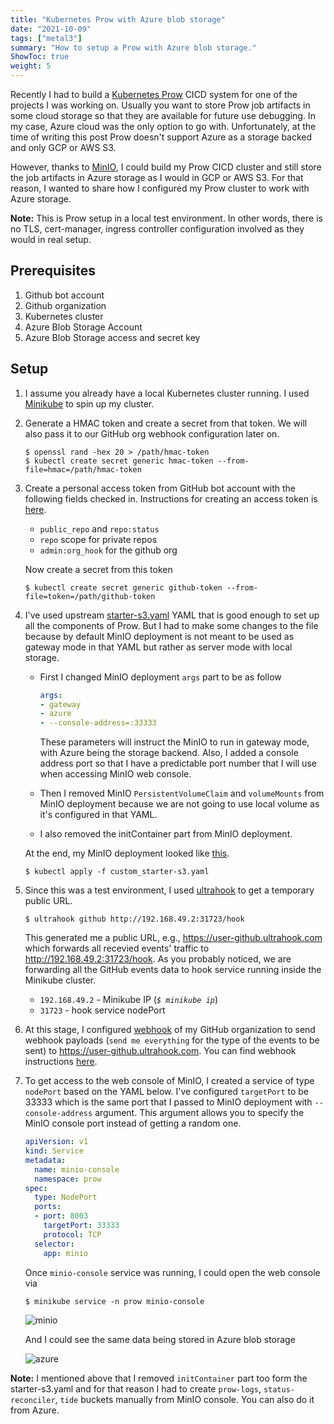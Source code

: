 ```yaml
---
title: "Kubernetes Prow with Azure blob storage"
date: "2021-10-09"
tags: ["metal3"]
summary: "How to setup a Prow with Azure blob storage."
ShowToc: true
weight: 5
---
```


Recently I had to build a [Kubernetes Prow](https://github.com/kubernetes/test-infra/tree/master/prow) CICD system for one of the projects I was working on. Usually you want to store Prow job artifacts in some cloud storage so that they are available for future
use debugging. In my case, Azure cloud was the only option to go with. Unfortunately, at the time of writing this post Prow doesn't support Azure as a storage backed and only GCP or AWS S3.

However, thanks to [MinIO](https://github.com/minio/minio), I could build my Prow CICD cluster and still store the job artifacts in Azure storage as I would in GCP or AWS S3. For that reason, I wanted to share how I configured my Prow cluster to work with Azure storage.

**Note:** This is Prow setup in a local test environment. In other words, there is no TLS, cert-manager, ingress controller configuration involved as they would in real setup.

## Prerequisites

1. Github bot account
2. Github organization
3. Kubernetes cluster
4. Azure Blob Storage Account
5. Azure Blob Storage access and secret key

## Setup
1. I assume you already have a local Kubernetes cluster running. I used [Minikube](https://github.com/kubernetes/minikube) to spin up my cluster.

1. Generate a HMAC token and create a secret from that token. We will also pass it to our GitHub org webhook configuration later on.
    ```shell
    $ openssl rand -hex 20 > /path/hmac-token
    $ kubectl create secret generic hmac-token --from-file=hmac=/path/hmac-token
    ```
1. Create a personal access token from GitHub bot account with the following fields checked in. Instructions for creating an access token is [here](https://docs.github.com/en/github/authenticating-to-github/keeping-your-account-and-data-secure/creating-a-personal-access-token).
    - `public_repo` and `repo:status`
    - `repo` scope for private repos
    - `admin:org_hook` for the github org

   Now create a secret from this token
    ```shell
    $ kubectl create secret generic github-token --from-file=token=/path/github-token
    ```
1. I've used upstream [starter-s3.yaml](https://github.com/kubernetes/test-infra/blob/master/config/prow/cluster/starter-s3.yaml) YAML that is good enough to set up all the components of Prow. But I had to make some changes to the file because by default MinIO deployment is not meant to be used as gateway mode in that YAML but rather as server mode with local storage.
    - First I changed MinIO deployment `args` part to be as follow 
        
        ```yaml
        args:
        - gateway
        - azure
        - --console-address=:33333
        ```
       These parameters will instruct the MinIO to run in gateway mode, with Azure being the storage backend. Also, I added            a console address port so that I have a predictable port number that I will use when accessing MinIO web console.

    - Then I removed MinIO `PersistentVolumeClaim` and `volumeMounts` from MinIO deployment because we are not going to use   local volume as it's configured in that YAML. 
    - I also removed the initContainer part from MinIO deployment.
    
    At the end, my MinIO deployment looked like [this](https://gist.github.com/fmuyassarov/d73884ddb13fd903645d2b3e3cf35120).

    ```shell
    $ kubectl apply -f custom_starter-s3.yaml
    ```
1. Since this was a test environment, I used [ultrahook](https://www.ultrahook.com/) to get a temporary public URL.
    ```shell
    $ ultrahook github http://192.168.49.2:31723/hook
    ```
    This generated me a public URL, e.g., https://user-github.ultrahook.com which forwards all recevied events' traffic to http://192.168.49.2:31723/hook. As you probably noticed, we are forwarding all the GitHub events data to hook service running inside the Minikube cluster. 
    - `192.168.49.2` - Minikube IP (*```$ minikube ip```*)
    - `31723` - hook service nodePort


1. At this stage, I configured [webhook](https://docs.github.com/en/rest/reference/orgs#webhooks) of my GitHub organization to send webhook payloads (`send me everything` for the type of the events to be sent) to https://user-github.ultrahook.com. You can find webhook instructions [here](https://docs.github.com/en/github/setting-up-and-managing-your-enterprise/managing-organizations-in-your-enterprise-account/configuring-webhooks-for-organization-events-in-your-enterprise-account).

1. To get access to the web console of MinIO, I created a service of type `nodePort` based on the YAML below. I've configured `targetPort` to be 33333 which is the same port that I passed to MinIO deployment with `--console-address` argument. This argument allows you to specify the MinIO console port instead of getting a random one.

    ```yaml
    apiVersion: v1
    kind: Service
    metadata:
      name: minio-console
      namespace: prow
    spec:
      type: NodePort
      ports:
      - port: 8003
        targetPort: 33333
        protocol: TCP
      selector:
        app: minio
    ```
    Once `minio-console` service was running, I could open the web console via
    ```shell
    $ minikube service -n prow minio-console
    ```

    ![minio](https://user-images.githubusercontent.com/35802557/132105961-e66f0b04-6e2a-48e5-8f64-72a409d90e95.png)

    And I could see the same data being stored in Azure blob storage

    ![azure](https://user-images.githubusercontent.com/35802557/132965756-15cb7917-ab01-4662-af87-84546c9a217e.png)


**Note:** I mentioned above that I removed `initContainer` part too form the starter-s3.yaml and for that reason I had to create `prow-logs`, `status-reconciler`, `tide` buckets manually from MinIO console. You can also do it from Azure.